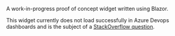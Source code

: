 A work-in-progress proof of concept widget written using Blazor.

This widget currently does not load successfully in Azure Devops dashboards and is the subject of a [StackOverflow question](https://stackoverflow.com/questions/57210058/blazor-routing-fails-in-azure-devops-iframe).
